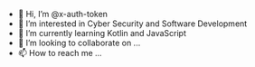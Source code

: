 - 👋 Hi, I’m @x-auth-token
- 👀 I’m interested in Cyber Security and Software Development
- 🌱 I’m currently learning Kotlin and JavaScript
- 💞️ I’m looking to collaborate on ...
- 📫 How to reach me ...

<!---
x-auth-token/x-auth-token is a ✨ special ✨ repository because its `README.md` (this file) appears on your GitHub profile.
You can click the Preview link to take a look at your changes.
--->
